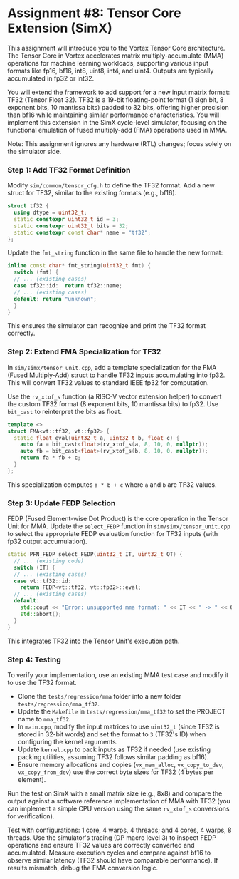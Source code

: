# Assignment #8: Tensor Core Extension (SimX)

This assignment will introduce you to the Vortex Tensor Core architecture. The Tensor Core in Vortex accelerates matrix multiply-accumulate (MMA) operations for machine learning workloads, supporting various input formats like fp16, bf16, int8, uint8, int4, and uint4. Outputs are typically accumulated in fp32 or int32.

You will extend the framework to add support for a new input matrix format: TF32 (Tensor Float 32). TF32 is a 19-bit floating-point format (1 sign bit, 8 exponent bits, 10 mantissa bits) padded to 32 bits, offering higher precision than bf16 while maintaining similar performance characteristics. You will implement this extension in the SimX cycle-level simulator, focusing on the functional emulation of fused multiply-add (FMA) operations used in MMA.

Note: This assignment ignores any hardware (RTL) changes; focus solely on the simulator side.

### Step 1: Add TF32 Format Definition

Modify `sim/common/tensor_cfg.h` to define the TF32 format. Add a new struct for TF32, similar to the existing formats (e.g., bf16).

```c++
struct tf32 {
  using dtype = uint32_t;
  static constexpr uint32_t id = 3;
  static constexpr uint32_t bits = 32;
  static constexpr const char* name = "tf32";
};
```

Update the `fmt_string` function in the same file to handle the new format:

```c++
inline const char* fmt_string(uint32_t fmt) {
  switch (fmt) {
  // ... (existing cases)
  case tf32::id:  return tf32::name;
  // ... (existing cases)
  default: return "unknown";
  }
}
```

This ensures the simulator can recognize and print the TF32 format correctly.

### Step 2: Extend FMA Specialization for TF32

In `sim/simx/tensor_unit.cpp`, add a template specialization for the FMA (Fused Multiply-Add) struct to handle TF32 inputs accumulating into fp32. This will convert TF32 values to standard IEEE fp32 for computation.

Use the `rv_xtof_s` function (a RISC-V vector extension helper) to convert the custom TF32 format (8 exponent bits, 10 mantissa bits) to fp32. Use `bit_cast` to reinterpret the bits as float.

```c++
template <>
struct FMA<vt::tf32, vt::fp32> {
  static float eval(uint32_t a, uint32_t b, float c) {
    auto fa = bit_cast<float>(rv_xtof_s(a, 8, 10, 0, nullptr));
    auto fb = bit_cast<float>(rv_xtof_s(b, 8, 10, 0, nullptr));
    return fa * fb + c;
  }
};
```

This specialization computes `a * b + c` where `a` and `b` are TF32 values.

### Step 3: Update FEDP Selection

FEDP (Fused Element-wise Dot Product) is the core operation in the Tensor Unit for MMA. Update the `select_FEDP` function in `sim/simx/tensor_unit.cpp` to select the appropriate FEDP evaluation function for TF32 inputs (with fp32 output accumulation).

```c++
static PFN_FEDP select_FEDP(uint32_t IT, uint32_t OT) {
  // ... (existing code)
  switch (IT) {
  // ... (existing cases)
  case vt::tf32::id:
    return FEDP<vt::tf32, vt::fp32>::eval;
  // ... (existing cases)
  default:
    std::cout << "Error: unsupported mma format: " << IT << " -> " << OT << "!" << std::endl;
    std::abort();
  }
}
```

This integrates TF32 into the Tensor Unit's execution path.

### Step 4: Testing

To verify your implementation, use an existing MMA test case and modify it to use the TF32 format.

- Clone the `tests/regression/mma` folder into a new folder `tests/regression/mma_tf32`.
- Update the `Makefile` in `tests/regression/mma_tf32` to set the PROJECT name to `mma_tf32`.
- In `main.cpp`, modify the input matrices to use `uint32_t` (since TF32 is stored in 32-bit words) and set the format to `3` (TF32's ID) when configuring the kernel arguments.
- Update `kernel.cpp` to pack inputs as TF32 if needed (use existing packing utilities, assuming TF32 follows similar padding as bf16).
- Ensure memory allocations and copies (`vx_mem_alloc`, `vx_copy_to_dev`, `vx_copy_from_dev`) use the correct byte sizes for TF32 (4 bytes per element).

Run the test on SimX with a small matrix size (e.g., 8x8) and compare the output against a software reference implementation of MMA with TF32 (you can implement a simple CPU version using the same `rv_xtof_s` conversions for verification).

Test with configurations: 1 core, 4 warps, 4 threads; and 4 cores, 4 warps, 8 threads. Use the simulator's tracing (DP macro level 3) to inspect FEDP operations and ensure TF32 values are correctly converted and accumulated. Measure execution cycles and compare against bf16 to observe similar latency (TF32 should have comparable performance). If results mismatch, debug the FMA conversion logic.
